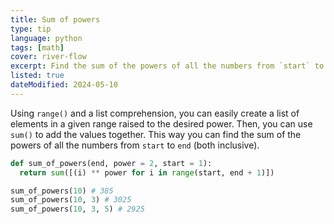 ```yaml
---
title: Sum of powers
type: tip
language: python
tags: [math]
cover: river-flow
excerpt: Find the sum of the powers of all the numbers from `start` to `end` (both inclusive).
listed: true
dateModified: 2024-05-10
---
```


Using `range()` and a list comprehension, you can easily create a list of elements in a given range raised to the desired power. Then, you can use `sum()` to add the values together. This way you can find the sum of the powers of all the numbers from `start` to `end` (both inclusive).

```py
def sum_of_powers(end, power = 2, start = 1):
  return sum([(i) ** power for i in range(start, end + 1)])

sum_of_powers(10) # 385
sum_of_powers(10, 3) # 3025
sum_of_powers(10, 3, 5) # 2925
```
